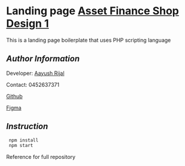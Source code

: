 # Landing page [Asset Finance Shop Design 1](https://assetfinanceshop.com.au/assetfinance1/)

This is a landing page boilerplate that uses PHP scripting language

## _Author Information_

Developer: [Aayush Rijal](https://www.aayushrijal.net)

Contact: 0452637371

[Github](https://github.com/aayushrijal91/assetfinanceshop_1)

[Figma](https://www.figma.com/file/wOQIi1LpvoW6EpYLLxQpw8/Asset-Finance-%26-Compare-Finance?node-id=27-990&t=CQo0PIqzL2R35rLe-0)

## _Instruction_

```bash
 npm install
 npm start
 ```

Reference for full repository
